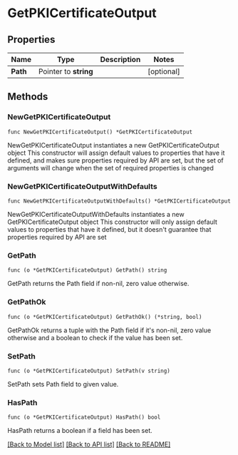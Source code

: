 # GetPKICertificateOutput

## Properties

Name | Type | Description | Notes
------------ | ------------- | ------------- | -------------
**Path** | Pointer to **string** |  | [optional] 

## Methods

### NewGetPKICertificateOutput

`func NewGetPKICertificateOutput() *GetPKICertificateOutput`

NewGetPKICertificateOutput instantiates a new GetPKICertificateOutput object
This constructor will assign default values to properties that have it defined,
and makes sure properties required by API are set, but the set of arguments
will change when the set of required properties is changed

### NewGetPKICertificateOutputWithDefaults

`func NewGetPKICertificateOutputWithDefaults() *GetPKICertificateOutput`

NewGetPKICertificateOutputWithDefaults instantiates a new GetPKICertificateOutput object
This constructor will only assign default values to properties that have it defined,
but it doesn't guarantee that properties required by API are set

### GetPath

`func (o *GetPKICertificateOutput) GetPath() string`

GetPath returns the Path field if non-nil, zero value otherwise.

### GetPathOk

`func (o *GetPKICertificateOutput) GetPathOk() (*string, bool)`

GetPathOk returns a tuple with the Path field if it's non-nil, zero value otherwise
and a boolean to check if the value has been set.

### SetPath

`func (o *GetPKICertificateOutput) SetPath(v string)`

SetPath sets Path field to given value.

### HasPath

`func (o *GetPKICertificateOutput) HasPath() bool`

HasPath returns a boolean if a field has been set.


[[Back to Model list]](../README.md#documentation-for-models) [[Back to API list]](../README.md#documentation-for-api-endpoints) [[Back to README]](../README.md)


